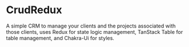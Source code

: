 # CrudRedux
A simple CRM to manage your clients and the projects associated with those clients, uses Redux for state logic management, TanStack Table for table management, and Chakra-Ui for styles.
